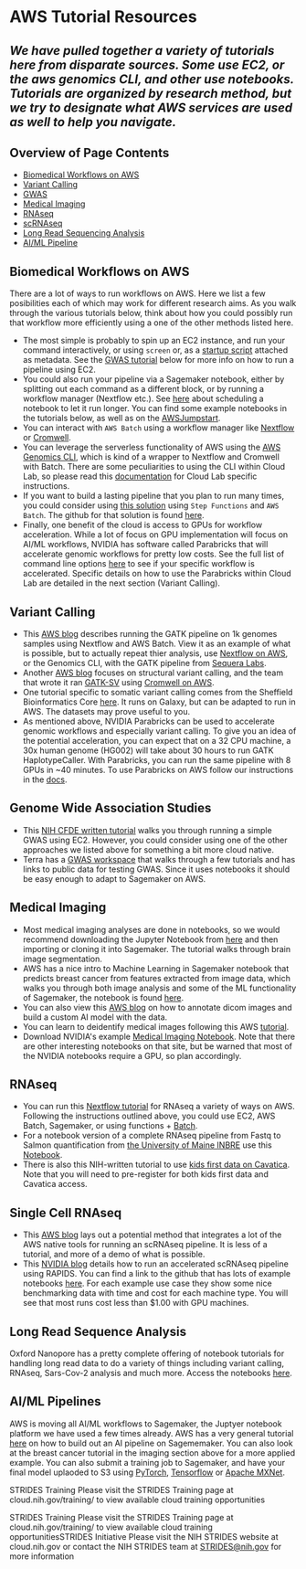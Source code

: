 # AWS Tutorial Resources

_We have pulled together a variety of tutorials here from disparate sources. Some use EC2, or the aws genomics CLI, and other use notebooks. Tutorials are organized by research method, but we try to designate what AWS services are used as well to help you navigate._
---------------------------------
## Overview of Page Contents

+ [Biomedical Workflows on AWS](#Bio)
+ [Variant Calling](#VC)
+ [GWAS](#GWAS)
+ [Medical Imaging](#IM)
+ [RNAseq](#RNA)
+ [scRNAseq](#sc)
+ [Long Read Sequencing Analysis](#Long)
+ [AI/ML Pipeline](#AI)



## **Biomedical Workflows on AWS** <a name="VC"></a>

There are a lot of ways to run workflows on AWS. Here we list a few posibilities each of which may work for different research aims. As you walk through the various tutorials below, think about how you could possibly run that workflow more efficiently using a one of the other methods listed here.

- The most simple is probably to spin up an EC2 instance, and run your command interactively, or using `screen` or, as a [startup script](https://docs.aws.amazon.com/AWSEC2/latest/UserGuide/user-data.html) attached as metadata. See the [GWAS tutorial](https://training.nih-cfde.org/en/latest/Bioinformatic-Analyses/GWAS-in-the-cloud) below for more info on how to run a pipeline using EC2. 
- You could also run your pipeline via a Sagemaker notebook, either by splitting out each command as a different block, or by running a workflow manager (Nextflow etc.). See [here](https://aws.amazon.com/blogs/machine-learning/scheduling-jupyter-notebooks-on-sagemaker-ephemeral-instances/) about scheduling a notebook to let it run longer. You can find some example notebooks in the tutorials below, as well as on the [AWSJumpstart](AWSJumpstart/notebooks/).
- You can interact with `AWS Batch` using a workflow manager like [Nextflow](https://www.nextflow.io/docs/latest/awscloud.html) or [Cromwell](https://docs.opendata.aws/genomics-workflows/orchestration/cromwell/cromwell-overview.html).
- You can leverage the serverless functionality of AWS using the [AWS Genomics CLI](https://aws.amazon.com/genomics-cli/), which is kind of a wrapper to Nextflow and Cromwell with Batch. There are some peculiarities to using the CLI within Cloud Lab, so please read this [documentation](/docs/agc.md) for Cloud Lab specific instructions.
- If you want to build a lasting pipeline that you plan to run many times, you could consider using [this solution](https://docs.aws.amazon.com/solutions/latest/genomics-secondary-analysis-using-aws-step-functions-and-aws-batch/components.html) using `Step Functions` and `AWS Batch`. The github for that solution is found [here](https://github.com/awslabs/genomics-secondary-analysis-using-aws-step-functions-and-aws-batch).
- Finally, one benefit of the cloud is access to GPUs for workflow acceleration. While a lot of focus on GPU implementation will focus on AI/ML workflows, NVIDIA has software called Parabricks that will accelerate genomic workflows for pretty low costs. See the full list of command line options [here](https://docs.nvidia.com/clara/parabricks/v3.5/text/software_overview.html) to see if your specific workflow is accelerated. Specific details on how to use the Parabricks within Cloud Lab are detailed in the next section (Variant Calling).

## **Variant Calling** <a name="VC"></a>

- This [AWS blog](https://aws.amazon.com/blogs/industries/running-gatk-workflows-on-aws-a-user-friendly-solution/) describes running the GATK pipeline on 1k genomes samples using Nextflow and AWS Batch. View it as an example of what is possible, but to actually repeat thier analysis, use [Nextflow on AWS](https://www.nextflow.io/docs/latest/awscloud.html), or the Genomics CLI, with the GATK pipeline from [Sequera Labs](https://github.com/seqeralabs/gatk4-germline-snps-indels).
- Another [AWS blog](https://aws.amazon.com/blogs/industries/using-structural-variant-analysis-on-aws-with-amazon-fsx-for-lustre-in-novel-therapeutic-discovery/) focuses on structural variant calling, and the team that wrote it ran [GATK-SV](https://github.com/broadinstitute/gatk-sv) using [Cromwell on AWS](https://docs.opendata.aws/genomics-workflows/orchestration/cromwell/cromwell-overview.html).
- One tutorial specific to somatic variant calling comes from the Sheffield Bioinformatics Core [here](https://sbc.shef.ac.uk/somatic-variants/index.nb.html). It runs on Galaxy, but can be adapted to run in AWS. The datasets may prove useful to you.
- As mentioned above, NVIDIA Parabricks can be used to accelerate genomic workflows and especially variant calling. To give you an idea of the potential acceleration, you can expect that on a 32 CPU machine, a 30x human genome (HG002) will take about 30 hours to run GATK HaplotypeCaller. With Parabricks, you can run the same pipeline with 8 GPUs in ~40 minutes. To use Parabricks on AWS follow our instructions in the [docs](/docs/parabricks.md).

## **Genome Wide Association Studies** <a name="GWAS"></a>

- This [NIH CFDE written tutorial](https://training.nih-cfde.org/en/latest/Bioinformatic-Analyses/GWAS-in-the-cloud
) walks you through running a simple GWAS using EC2. However, you could consider using one of the other approaches we listed above for something a bit more cloud native. 
- Terra has a [GWAS workspace](https://app.terra.bio/#workspaces/amp-t2d-op/2019_ASHG_Reproducible_GWAS-V2) that walks through a few tutorials and has links to public data for testing GWAS. Since it uses notebooks it should be easy enough to adapt to Sagemaker on AWS.

## **Medical Imaging** <a name="IM"></a>
- Most medical imaging analyses are done in notebooks, so we would recommend downloading the Jupyter Notebook from [here](https://github.com/kyleoconnell/cloud-lab-training/tree/main/Tutorials/AWS_tutorials/BrainTumorSegmentation) and then importing or cloning it into Sagemaker. The tutorial walks through brain image segmentation.
- AWS has a nice intro to Machine Learning in Sagemaker notebook that predicts breast cancer from features extracted from image data, which walks you through both image analysis and some of the ML functionality of Sagemaker, the notebook is found [here](https://github.com/aws/amazon-sagemaker-examples/blob/main/introduction_to_applying_machine_learning/breast_cancer_prediction/Breast%20Cancer%20Prediction.ipynb).
- You can also view this [AWS blog](https://aws.amazon.com/blogs/machine-learning/annotate-dicom-images-and-build-an-ml-model-using-the-monai-framework-on-amazon-sagemaker/) on how to annotate dicom images and build a custom AI model with the data.
- You can learn to deidentify medical images following this AWS [tutorial](https://aws.amazon.com/blogs/machine-learning/de-identify-medical-images-with-the-help-of-amazon-comprehend-medical-and-amazon-rekognition/).
- Download NVIDIA's example [Medical Imaging Notebook](https://developer.nvidia.com/run-jupyter-notebooks). Note that there are other interesting notebooks on that site, but be warned that most of the NVIDIA notebooks require a GPU, so plan accordingly.

## **RNAseq** <a name="RNA"></a>
- You can run this [Nextflow tutorial](https://nf-co.re/rnaseq/usage) for RNAseq a variety of ways on AWS. Following the instructions outlined above, you could use EC2, AWS Batch, Sagemaker, or using functions + [Batch](https://www.nextflow.io/docs/latest/awscloud.html#:~:text=Nextflow%20requires%20to%20access%20the%20AWS%20command%20line,Docker%20image%20%28s%29%20used%20during%20the%20pipeline%20execution). 
- For a notebook version of a complete RNAseq pipeline from Fastq to Salmon quantification from [the University of Maine INBRE](https://github.com/MaineINBRE/rnaseq-myco-tutorial) use this [Notebook](rnaseq-myco-tutorial-main). 
- There is also this NIH-written tutorial to use [kids first data on Cavatica](https://training.nih-cfde.org/en/latest/Bioinformatic-Analyses/RNAseq-on-Cavatica/rna_seq_1/). Note that you will need to pre-register for both kids first data and Cavatica access.

## **Single Cell RNAseq** <a name="sc"></a>
- This [AWS blog](https://aws.amazon.com/blogs/publicsector/driving-innovation-single-cell-analysis-aws/) lays out a potential method that integrates a lot of the AWS native tools for running an scRNAseq pipeline. It is less of a tutorial, and more of a demo of what is possible.
-  This [NVIDIA blog](https://developer.nvidia.com/blog/accelerating-single-cell-genomic-analysis-using-rapids/) details how to run an accelerated scRNAseq pipeline using RAPIDS. You can find a link to the github that has lots of example notebooks [here](https://github.com/clara-parabricks/rapids-single-cell-examples). For each example use case they show some nice benchmarking data with time and cost for each machine type. You will see that most runs cost less than $1.00 with GPU machines. 

## **Long Read Sequence Analysis** <a name="Long"></a>
Oxford Nanopore has a pretty complete offering of notebook tutorials for handling long read data to do a variety of things including variant calling, RNAseq, Sars-Cov-2 analysis and much more. Access the notebooks [here](https://labs.epi2me.io/nbindex/).

## **AI/ML Pipelines** <a name="AI"></a>
AWS is moving all AI/ML workflows to Sagemaker, the Juptyer notebook platform we have used a few times already. AWS has a very general tutorial [here](https://aws.amazon.com/getting-started/hands-on/build-train-deploy-machine-learning-model-sagemaker/) on how to build out an AI pipeline on Sagememaker. You can also look at the breast cancer tutorial in the imaging section above for a more applied example. 
You can also submit a training job to Sagemaker, and have your final model uplaoded to S3 using [PyTorch](https://sagemaker.readthedocs.io/en/stable/frameworks/pytorch/using_pytorch.html#train-a-model-with-pytorch), [Tensorflow](https://docs.aws.amazon.com/sagemaker/latest/dg/tf.html) or [Apache MXNet](https://docs.aws.amazon.com/sagemaker/latest/dg/mxnet.html).


STRIDES Training
Please visit the STRIDES Training page at cloud.nih.gov/training/ to view available cloud training opportunities

STRIDES Training
Please visit the STRIDES Training page at cloud.nih.gov/training/ to view available cloud training opportunitiesSTRIDES Initiative
Please visit the NIH STRIDES website at cloud.nih.gov or contact the NIH STRIDES team at STRIDES@nih.gov for more information


